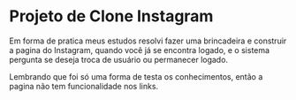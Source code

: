 # Projeto de Clone Instagram

Em forma de pratica meus estudos resolvi fazer uma brincadeira e construir a pagina do Instagram, quando você já se encontra logado, e o sistema pergunta se deseja troca de usuário ou permanecer logado.

Lembrando que foi só uma forma de testa os conhecimentos, então a pagina não tem funcionalidade nos links.